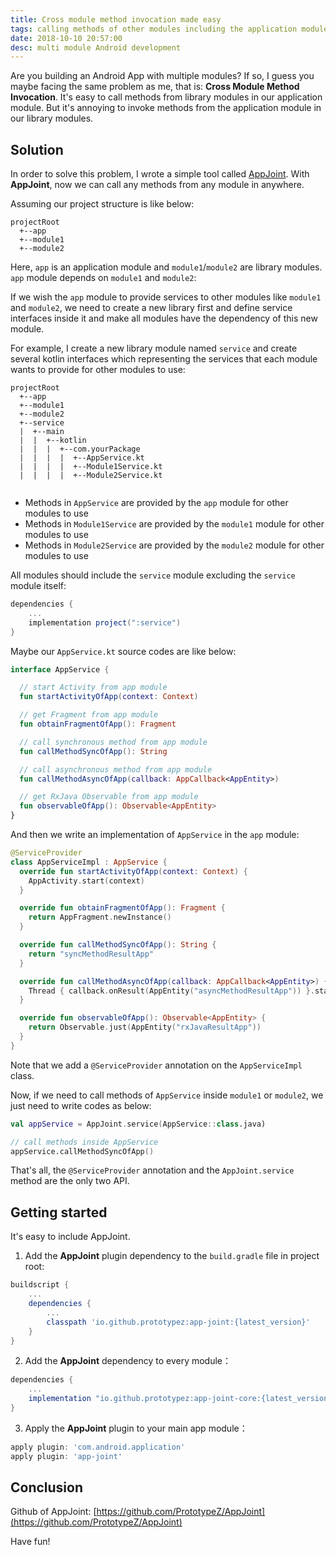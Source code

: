 ```yaml
---
title: Cross module method invocation made easy
tags: calling methods of other modules including the application module
date: 2018-10-10 20:57:00
desc: multi module Android development
---
```


Are you building an Android App with multiple modules? If so, I guess you maybe facing the same problem as me, that is: **Cross Module Method Invocation**. It's easy to call methods from library modules in our application module. But it's annoying to invoke methods from the application module in our library modules. 

<!-- More -->

## Solution

In order to solve this problem, I wrote a simple tool called [AppJoint](https://github.com/PrototypeZ/AppJoint). With **AppJoint**, now we can call any methods from any module in anywhere. 

Assuming our project structure is like below:

```
projectRoot
  +--app
  +--module1
  +--module2 
```

Here, `app` is an application module and `module1`/`module2` are library modules. `app` module depends on `module1` and `module2`:

If we wish the `app` module to provide services to other modules like `module1` and `module2`, we need to create a new library first and define service interfaces inside it and make all modules have the dependency of this new module.

For example, I create a new library module named `service` and create several kotlin interfaces which representing the services that each module wants to provide for other modules to use:

```
projectRoot
  +--app
  +--module1
  +--module2 
  +--service
  |  +--main
  |  |  +--kotlin
  |  |  |  +--com.yourPackage
  |  |  |  |  +--AppService.kt
  |  |  |  |  +--Module1Service.kt
  |  |  |  |  +--Module2Service.kt
  
```

+ Methods in `AppService` are provided by the `app` module for other modules to use
+ Methods in `Module1Service` are provided by the `module1` module for other modules to use
+ Methods in `Module2Service` are provided by the `module2` module for other modules to use

All modules should include the `service` module excluding the `service` module itself:

```groovy
dependencies {
    ...
    implementation project(":service")
}
```

Maybe our `AppService.kt` source codes are like below:

```kotlin
interface AppService {

  // start Activity from app module
  fun startActivityOfApp(context: Context)

  // get Fragment from app module
  fun obtainFragmentOfApp(): Fragment

  // call synchronous method from app module
  fun callMethodSyncOfApp(): String

  // call asynchronous method from app module
  fun callMethodAsyncOfApp(callback: AppCallback<AppEntity>)

  // get RxJava Observable from app module
  fun observableOfApp(): Observable<AppEntity>
}
```

And then we write an implementation of `AppService` in the `app` module:

```kotlin
@ServiceProvider
class AppServiceImpl : AppService {
  override fun startActivityOfApp(context: Context) {
    AppActivity.start(context)
  }

  override fun obtainFragmentOfApp(): Fragment {
    return AppFragment.newInstance()
  }

  override fun callMethodSyncOfApp(): String {
    return "syncMethodResultApp"
  }

  override fun callMethodAsyncOfApp(callback: AppCallback<AppEntity>) {
    Thread { callback.onResult(AppEntity("asyncMethodResultApp")) }.start()
  }

  override fun observableOfApp(): Observable<AppEntity> {
    return Observable.just(AppEntity("rxJavaResultApp"))
  }
}
```

Note that we add a `@ServiceProvider` annotation on the `AppServiceImpl` class.

Now, if we need to call methods of `AppService` inside `module1` or `module2`, we just need to write codes as below:

```kotlin
val appService = AppJoint.service(AppService::class.java)

// call methods inside AppService
appService.callMethodSyncOfApp()
```

That's all, the `@ServiceProvider` annotation and the `AppJoint.service` method are the only two API.

## Getting started

It's easy to include AppJoint.

1. Add the **AppJoint** plugin dependency to the `build.gradle` file in project root:

```groovy
buildscript {
    ...
    dependencies {
        ...
        classpath 'io.github.prototypez:app-joint:{latest_version}'
    }
}
```

2. Add the **AppJoint** dependency to every module：

```groovy
dependencies {
    ...
    implementation "io.github.prototypez:app-joint-core:{latest_version}"
}
```

3. Apply the **AppJoint** plugin to your main app module： 

```groovy
apply plugin: 'com.android.application'
apply plugin: 'app-joint'
```

## Conclusion

Github of AppJoint: [https://github.com/PrototypeZ/AppJoint](https://github.com/PrototypeZ/AppJoint)

Have fun!
